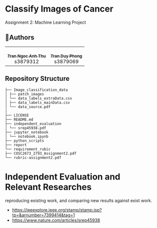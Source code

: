 # Classify Images of Cancer

Assignment 2: Machine Learning Project

## 🤝‍Authors

<!-- ALL-CONTRIBUTORS-LIST:START - Do not remove or modify this section -->
<!-- prettier-ignore-start -->
<!-- markdownlint-disable -->
<table>
  <tr>
    <td align="center"><a href="https://github.com/tnathu-ai"><br /><sub><b>Tran Ngoc Anh Thu</b></sub></a><br />s3879312</td>
    <td align="center"><a href="https://github.com/phong-s3879069"><br /><sub><b>Tran Duy Phong</b></sub></a><br />s3879069</td>
    </tr>
</table>

## Repository Structure

```
├── Image_classification_data
│ ├── patch_images
│ └── data_labels_extraData.csv
│ ├── data_labels_mainData.csv
│ └── data_source.pdf
|
├── LICENSE
├── README.md
├── independent_evaluation
│ └── srep45938.pdf
├── jupyter_notebook
│ └── notebook.ipynb
├── python_scripts
├── report
└── requirement_rubic
├── COSC2673_2793_Assignment2.pdf
└── rubric-assignment2.pdf
```

# Independent Evaluation and Relevant Researches

reproducing existing work, and comparing new results against exist work.

- https://ieeexplore.ieee.org/stamp/stamp.jsp?tp=&arnumber=7399414&tag=1
- https://www.nature.com/articles/srep45938
